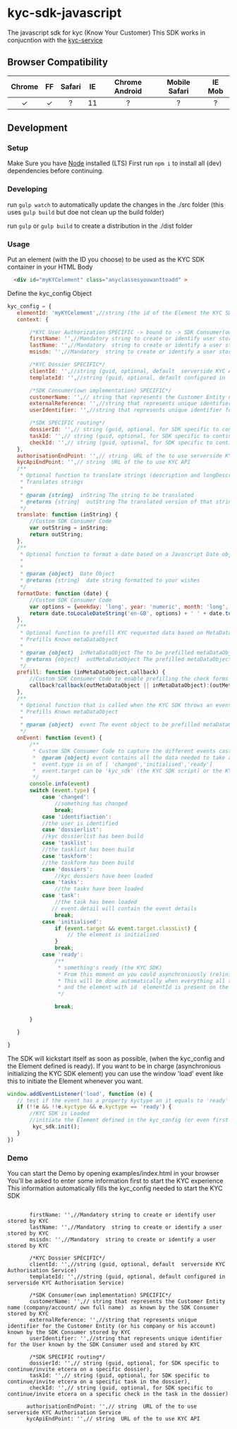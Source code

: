 # kyc-sdk-javascript
The javascript sdk for kyc (Know Your Customer)
This SDK works in conjucntion with the [kyc-service](https://github.com/cmdotcom/kyc-service)


## Browser Compatibility
| Chrome |  FF  | Safari |  IE  | Chrome Android | Mobile Safari | IE Mob |
| :----: | :--: | :----: | :--: | :------------: | :-----------: | :----: |
|   ✓   |  ✓   |    ?   |  11  |       ?        |       ?       |    ?   |


## Development

### Setup

Make Sure you have [Node](https:/nodejs.org/en) installed (LTS) 
First run `npm i` to install all (dev) dependencies before continuing.

### Developing

run `gulp watch` to automatically update the changes in the ./src folder (this uses `gulp build` but doe not clean up the build folder)

run `gulp` or `gulp build` to create a distribution  in the ./dist folder

### Usage
Put an element (with the ID you choose) to be used as the KYC SDK container in your HTML Body

```html
  <div id="myKYCelement" class="anyclassesyouwanttoadd" >
```

Define the kyc_config Object

 ```javascript
kyc_config = {
    elementId: 'myKYCelement',//string (the id of the Element the KYC SDK should render the KYC content)
    context: {

        /*KYC User Authorization SPECIFIC -> bound to -> SDK Consumer(own implementation) SPECIFIC*/
        firstName: '',//Mandatory string to create or identify user stored by KYC
        lastName: '',//Mandatory  string to create or identify a user stored by KYC
        msisdn: '',//Mandatory  string to create or identify a user stored by KYC

        /*KYC Dossier SPECIFIC*/
        clientId: '',//string (guid, optional, default  serverside KYC Authorisation Service)
        templateId: '',//string (guid, optional, default configured in  serverside KYC Authorisation Service)

        /*SDK Consumer(own implementation) SPECIFIC*/
        customerName: '',// string that represents the Customer Entity name (company/account/ own full name)  as known by the SDK Consumer stored by KYC
        externalReference: '',//string that represents unique identifier for the Customer Entity (or his company or his account) known by the SDK Consumer stored by KYC
        userIdentifier: '',//string that represents unique identifier for the User known by the SDK Consumer used and stored by KYC

        /*SDK SPECIFIC routing*/
        dossierId: '',// string (guid, optional, for SDK specific to continue/invite etcera on a specific dossier),
        taskId: '',// string (guid, optional, for SDK specific to continue/invite etcera on a specific task in the dossier),
        checkId: '',// string (guid, optional, for SDK specific to continue/invite etcera on a specific check in the task in the dossier)
    },
    authorisationEndPoint: '',// string  URL of the to use serverside KYC Authorisation Service
    kycApiEndPoint: '',// string  URL of the to use KYC API
    /**
     * Optional function to translate strings (description and longDescription from the KYC check definitions and the predefined UX strings)
     * Translates strings
     *
     * @param {string}  inString The string to be translated
     * @returns {string}  outString The translated version of that string (maintained by the Customer)
     */
    translate: function (inString) {
        //Custom SDK Consumer Code
        var outString = inString;
        return outString;
    },
    /**
     * Optional function to format a date based on a Javascript Date object
     *
     *
     * @param {object}  Date Object 
     * @returns {string}  date string formatted to your wishes
     */
    formatDate: function (date) {
        //Custom SDK Consumer Code
        var options = {weekday: 'long', year: 'numeric', month: 'long', day: 'numeric'};
        return date.toLocaleDateString('en-GB', options) + ' ' + date.toLocaleTimeString('en-GB');
    },
    /**
     * Optional function to prefill KYC requested data based on MetaDataKeys in a KYC check definition
     * Prefills Known metaDataObject
     *
     * @param {object}  inMetaDataObject The to be prefilled metaDataObject depending on the Task at hand
     * @returns {object}  outMetaDataObject The prefilled metaDataObject depending on the values known by the SDK Consumerknown values.
     */
    prefill: function (inMetaDataObject,callback) {
        //Custom SDK Consumer Code to enable prefilling the check forms with known data (base on the Metadata on the check definition)
        callback?callback(outMetaDataObject || inMetaDataObject):(outMetaDataObject || inMetaDataObject);
    },
    /**
     * Optional function that is called when the KYC SDK throws an event Changes (changed dossier, task, ckeck);
     * Prefills Known metaDataObject
     *
     * @param {object}  event The event object to be prefilled metaDataObject depending on the Task at hand
     */
    onEvent: function (event) {
        /**
         * Custom SDK Consumer Code to capture the different events cast by the KYC SDK
         *  @param {object} event contains all the data needed to take action.
         *  event.type is on of [ 'changed','initialised','ready']
         *  event.target can be 'kyc_sdk' (the KYC SDK script) or the KYC SDK container, defined by the elementId in the kyc_config)
         */
        console.info(event)
        switch (event.type) {
            case 'changed':
                //something has changed
                break;
            case 'identifiaction':
            //the user is identified
            case 'dossierlist':
            //kyc dossierlist has been build
            case 'tasklist':
            //the tasklist has been build
            case 'taskform':
            //the taskform has been build
            case 'dossiers':
                //kyc dossiers have been loaded
            case 'tasks':
                //the tasks have been loaded
            case 'task':
                //the task has been loaded
               // event.detail will contain the event details
                break;
            case 'initialised':
                if (event.target && event.target.classList) {
                    // the element is initialised
                }
                break;
            case 'ready':
                /**
                 * something's ready (the KYC SDK)
                 * From this moment on you could asynchroniously (re)initialize the KYC SDK container (defined by the elementId in the kyc_config)
                 * This will be done automatically when everything all the necescary data (context) is set in the kyc_config
                 * and the element with id  elementId is present on the DOM.
                 */

                break;

        }

    }

}
 ```

The SDK will kickstart itself as soon as possible, (when the kyc_config and the Element defined is ready).
If you want to be in charge (asynchronious initializing the KYC SDK element) you can use the window 'load' event like this to initiate the Element whenever you want.


 ```javascript
window.addEventListener('load', function (e) {
    // test if the event has a property kyctype an it equals to 'ready'
    if (!!e && !!e.kyctype && e.kyctype == 'ready') {
        //KYC SDK is Loaded
        //initiate the Element defined in the kyc_config (or even first define the kyc_config)
         kyc_sdk.init();
    }
})
 ```

### Demo
You can start the Demo by opening examples/index.html in your browser
You'll be asked to enter some information first to start the KYC experience
This information automatically fills the kyc_config needed to start the KYC SDK

 ```
        
        firstName: '',//Mandatory string to create or identify user stored by KYC
        lastName: '',//Mandatory  string to create or identify a user stored by KYC
        msisdn: '',//Mandatory  string to create or identify a user stored by KYC

        /*KYC Dossier SPECIFIC*/
        clientId: '',//string (guid, optional, default  serverside KYC Authorisation Service)
        templateId: '',//string (guid, optional, default configured in  serverside KYC Authorisation Service)

        /*SDK Consumer(own implementation) SPECIFIC*/
        customerName: '',// string that represents the Customer Entity name (company/account/ own full name)  as known by the SDK Consumer stored by KYC
        externalReference: '',//string that represents unique identifier for the Customer Entity (or his company or his account) known by the SDK Consumer stored by KYC
        userIdentifier: '',//string that represents unique identifier for the User known by the SDK Consumer used and stored by KYC

        /*SDK SPECIFIC routing*/
        dossierId: '',// string (guid, optional, for SDK specific to continue/invite etcera on a specific dossier),
        taskId: '',// string (guid, optional, for SDK specific to continue/invite etcera on a specific task in the dossier),
        checkId: '',// string (guid, optional, for SDK specific to continue/invite etcera on a specific check in the task in the dossier)
 
       authorisationEndPoint: '',// string  URL of the to use serverside KYC Authorisation Service
       kycApiEndPoint: '',// string  URL of the to use KYC API
```
